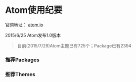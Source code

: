 # Atom使用纪要

官网地址： [atom.io](https://atom.io)

2015/6/25 Atom发布1.0版本

> 目前(2015/7/29)Atom主题已有725个；Package已有2394

### 推荐Packages

### 推荐Themes
